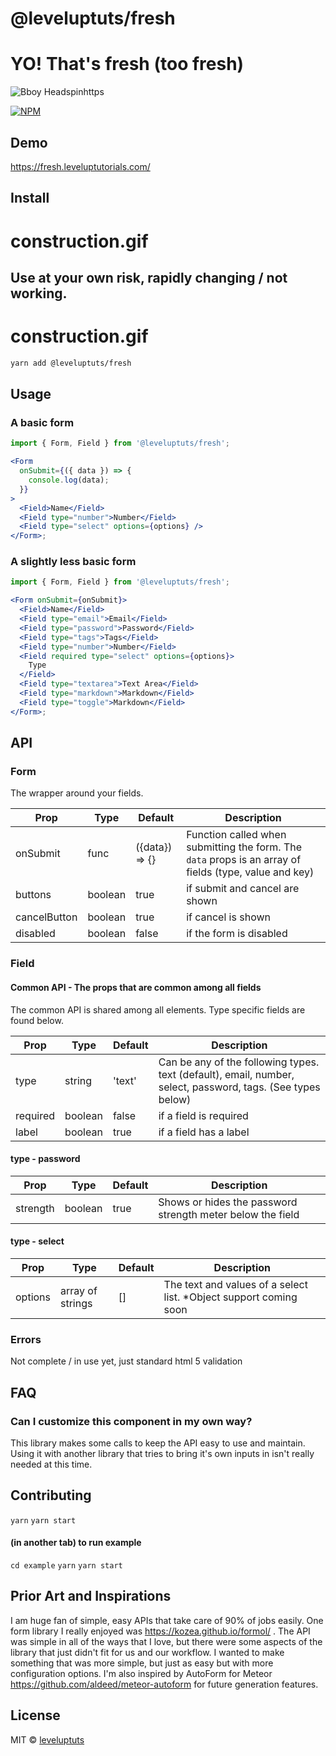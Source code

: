 # @leveluptuts/fresh

# YO! That's fresh (too fresh)

![Bboy Headspinhttps](https://media.giphy.com/media/mKMGLhoD8L4yc/giphy.gif)

[![NPM](https://img.shields.io/npm/v/@leveluptuts/fresh?color=82d8d8&logoColor=524763&style=for-the-badge)](https://www.npmjs.com/package/@leveluptuts/fresh)

## Demo

https://fresh.leveluptutorials.com/

## Install

# construction.gif

## Use at your own risk, rapidly changing / not working.

# construction.gif

```bash
yarn add @leveluptuts/fresh
```

## Usage

### A basic form

```jsx
import { Form, Field } from '@leveluptuts/fresh';

<Form
  onSubmit={({ data }) => {
    console.log(data);
  }}
>
  <Field>Name</Field>
  <Field type="number">Number</Field>
  <Field type="select" options={options} />
</Form>;
```

### A slightly less basic form

```jsx
import { Form, Field } from '@leveluptuts/fresh';

<Form onSubmit={onSubmit}>
  <Field>Name</Field>
  <Field type="email">Email</Field>
  <Field type="password">Password</Field>
  <Field type="tags">Tags</Field>
  <Field type="number">Number</Field>
  <Field required type="select" options={options}>
    Type
  </Field>
  <Field type="textarea">Text Area</Field>
  <Field type="markdown">Markdown</Field>
  <Field type="toggle">Markdown</Field>
</Form>;
```

## API

### Form

The wrapper around your fields.

| Prop         | Type    | Default  | Description                                                                                                 |
| ------------ | ------- | -------- | ----------------------------------------------------------------------------------------------------------- |
| onSubmit     | func    | ({data}) => {} | Function called when submitting the form. The `data` props is an array of fields (type, value and key)  |  |
| buttons      | boolean | true     | if submit and cancel are shown                                                                              |
| cancelButton | boolean | true     | if cancel is shown                                                                                          |
| disabled     | boolean | false    | if the form is disabled                                                                                     |

### Field

#### Common API - The props that are common among all fields

The common API is shared among all <Field /> elements. Type specific fields are found below.

| Prop     | Type    | Default | Description                                                                                                 |
| -------- | ------- | ------- | ----------------------------------------------------------------------------------------------------------- |
| type     | string  | 'text'  | Can be any of the following types. text (default), email, number, select, password, tags. (See types below) |
| required | boolean | false   | if a field is required                                                                                      |
| label    | boolean | true    | if a field has a label                                                                                      |

#### type - password

| Prop     | Type    | Default | Description                                                |
| -------- | ------- | ------- | ---------------------------------------------------------- |
| strength | boolean | true    | Shows or hides the password strength meter below the field |

#### type - select

| Prop    | Type             | Default | Description                                                        |
| ------- | ---------------- | ------- | ------------------------------------------------------------------ |
| options | array of strings | []      | The text and values of a select list. \*Object support coming soon |

### Errors

Not complete / in use yet, just standard html 5 validation

## FAQ

### Can I customize this component in my own way?

This library makes some calls to keep the API easy to use and maintain. Using it with another library that tries to bring it's own inputs in isn't really needed at this time.

## Contributing

`yarn`
`yarn start`

#### (in another tab) to run example

`cd example`
`yarn`
`yarn start`

## Prior Art and Inspirations

I am huge fan of simple, easy APIs that take care of 90% of jobs easily.
One form library I really enjoyed was https://kozea.github.io/formol/ .
The API was simple in all of the ways that I love, but there were some aspects of the library that just didn't fit for us and our workflow.
I wanted to make something that was more simple, but just as easy but with more configuration options.
I'm also inspired by AutoForm for Meteor https://github.com/aldeed/meteor-autoform for future generation features.

## License

MIT © [leveluptuts](https://github.com/leveluptuts)
